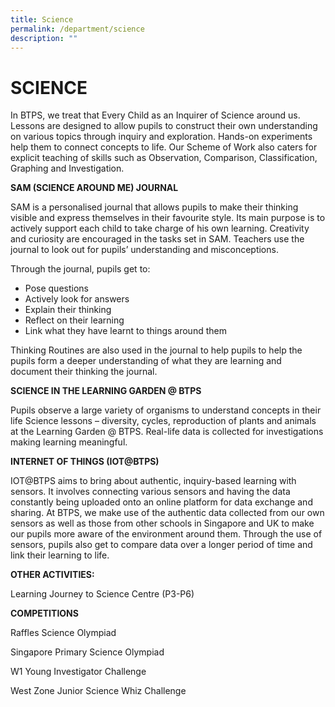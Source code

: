 ```yaml
---
title: Science
permalink: /department/science
description: ""
---
```

# SCIENCE

In BTPS, we treat that Every Child as an Inquirer of Science around us. Lessons are designed to allow pupils to construct their own understanding on various topics through inquiry and exploration. Hands-on experiments help them to connect concepts to life. Our Scheme of Work also caters for explicit teaching of skills such as Observation, Comparison, Classification, Graphing and Investigation.

 

**SAM (SCIENCE AROUND ME) JOURNAL**

SAM is a personalised journal that allows pupils to make their thinking visible and express themselves in their favourite style. Its main purpose is to actively support each child to take charge of his own learning. Creativity and curiosity are encouraged in the tasks set in SAM. Teachers use the journal to look out for pupils’ understanding and misconceptions. 

Through the journal, pupils get to:

* Pose questions
* Actively look for answers
* Explain their thinking
* Reflect on their learning
* Link what they have learnt to things around them

Thinking Routines are also used in the journal to help pupils to help the pupils form a deeper understanding of what they are learning and document their thinking the journal.

**SCIENCE IN THE LEARNING GARDEN @ BTPS**

Pupils observe a large variety of organisms to understand concepts in their life Science lessons – diversity, cycles, reproduction of plants and animals at the Learning Garden @ BTPS. Real-life data is collected for investigations making learning meaningful.

**INTERNET OF THINGS (IOT@BTPS)**

IOT@BTPS aims to bring about authentic, inquiry-based learning with sensors.  It involves connecting various sensors and having the data constantly being uploaded onto an online platform for data exchange and sharing. At BTPS, we make use of the authentic data collected from our own sensors as well as those from other schools in Singapore and UK to make our pupils more aware of the environment around them. Through the use of sensors, pupils also get to compare data over a longer period of time and link their learning to life. 

**OTHER ACTIVITIES:**

Learning Journey to Science Centre (P3-P6)

**COMPETITIONS**

Raffles Science Olympiad

Singapore Primary Science Olympiad

W1 Young Investigator Challenge

West Zone Junior Science Whiz Challenge